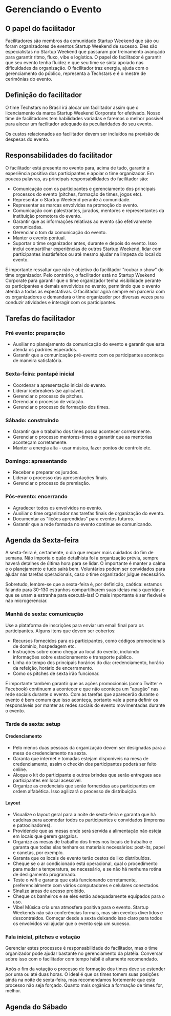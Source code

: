 # Gerenciando o Evento

## O papel do facilitador
Facilitadores são membros da comunidade Startup Weekend que são ou foram organizadores de eventos Startup Weekend de sucesso. Eles são especialistas no Startup Weekend que passaram por treinamento avançado para garantir ritmo, fluxo, vibe e logística. O papel do facilitador é garantir que seu evento tenha fluidez e que seu time se sinta apoiado nas dificuldades da organização. O facilitador traz energia, ajuda com o gerenciamento do público, representa a Techstars e é o mestre de cerimônias do evento.

## Definição do facilitador
O time Techstars no Brasil irá alocar um facilitador assim que o licenciamento da marca Startup Weekend Corporate for efetivado. Nosso time de facilitadores tem habilidades variadas e faremos o melhor possível para alocar um facilitador adequado às peculiaridades do seu evento. 

Os custos relacionados ao facilitador devem ser incluídos na previsão de despesas do evento.

## Responsabilidades do facilitador
O facilitador está presente no evento para, acima de tudo, garantir a experiência positiva dos participantes e apoiar o time organizador. Em poucas palavras, as principais responsabilidades do facilitador são:

* Comunicação com os participantes e gerenciamento dos principais processos do evento (pitches, formação de times, jogos etc).
* Representar o Startup Weekend perante à comunidade.
* Representar as marcas envolvidas na promoção do evento.
* Comunicação com palestrantes, jurados, mentores e representantes da instituição promotora do evento.
* Garantir que as informações relativas ao evento são efetivamente comunicadas.
* Gerenciar o tom da comunicação do evento.
* Manter o evento pontual.
* Suportar o time organizador antes, durante e depois do evento. Isso inclui compartilhar experiências de outros Startup Weekend, lidar com participantes insatisfeitos ou até mesmo ajudar na limpeza do local do evento.

É importante ressaltar que não é objetivo do facilitador "roubar o show" do time organizador. Pelo contrário, o facilitador está no Startup Weekend Corporate para garantir que o time organizador tenha visibilidade perante os participantes e demais envolvidos no evento, permitindo que o evento atenda a todas as expectativas. O facilitador agirá sempre em parceria com os organizadores e demandará o time organizador por diversas vezes para conduzir atividades e interagir com os participantes.

## Tarefas do facilitador

### Pré evento: preparação
* Auxiliar no planejamento da comunicação do evento e garantir que esta atenda os padrões esperados.
* Garantir que a comunicação pré-evento com os participantes aconteça de maneira satisfatória.

### Sexta-feira: pontapé inicial
* Coordenar a apresentação inicial do evento.
* Liderar icebreakers (se aplicável).
* Gerenciar o processo de pitches.
* Gerenciar o processo de votação.
* Gerenciar o processo de formação dos times.

### Sábado: construindo
* Garantir que o trabalho dos times possa acontecer corretamente.
* Gerenciar o processo mentores-times e garantir que as mentorias aconteçam corretamente.
* Manter a energia alta - usar música, fazer pontos de controle etc.

### Domingo: apresentando
* Receber e preparar os jurados.
* Liderar o processo das apresentações finais.
* Gerenciar o processo de premiação.

### Pós-evento: encerrando
* Agradecer todos os envolvidos no evento.
* Auxiliar o time organizador nas tarefas finais de organização do evento. 
* Documentar as "lições aprendidas" para eventos futuros.
* Garantir que a rede formada no evento continue se comunicando.

## Agenda da Sexta-feira
A sexta-feira é, certamente, o dia que requer mais cuidados do fim de semana. Não importa o quão detalhista foi a organização prévia, sempre haverá detalhes de última hora para se lidar. O importante é manter a calma e o planejamento e tudo sairá bem. Voluntários podem ser convidados para ajudar nas tarefas operacionais, caso o time organizador julgue necessário.

Sobretudo, lembre-se que a sexta-feira é, por definição, caótica: estamos falando para 30-130 estranhos compartilharem suas ideias mais queridas e que se unam a estranha para executá-las! O mais importante é ser flexível e não microgerenciar.

### Manhã de sexta: comunicação
Use a plataforma de inscrições para enviar um email final para os participantes. Alguns itens que devem ser cobertos:

* Recursos fornecidos para os participantes, como códigos promocionais de domínio, hospedagem etc.
* Instruções sobre como chegar ao local do evento, incluindo informações sobre estacionamento e transporte público.
* Linha do tempo dos principais horários do dia: credenciamento, horário da refeição, horário de encerramento.
* Como os pitches de sexta irão funcionar. 

É importante também garantir que as ações promocionais (como Twitter e Facebook) continuem a acontecer e que não aconteça um "apagão" nas rede sociais durante o evento. Com as tarefas que aparecerão durante o evento é bem comum que isso aconteça, portanto vale a pena definir os responsáveis por manter as redes sociais do evento movimentadas durante o evento.

### Tarde de sexta: setup
#### Credenciamento
* Pelo menos duas pessoas da organização devem ser designadas para a mesa de credenciamento na sexta.
* Garanta que internet e tomadas estejam disponíveis na mesa de credenciamento, assim o checkin dos participantes poderá ser feito online.
* Aloque o kit do participante e outros brindes que serão entregues aos participantes em local acessível.
* Organize as credenciais que serão fornecidas aos participantes em ordem alfabética. Isso agilizará o processo de distribuição.

#### Layout
* Visualize o layout geral para a noite de sexta-feira e garanta que há cadeiras para acomodar todos os participantes e convidados (imprensa e patrocinadores).
* Providencie que as mesas onde será servida a alimentação não esteja em locais que gerem gargalos.
* Organize as mesas de trabalho dos times nos locais de trabalho e garanta que todas elas tenham os materiais necessários: post-its, papel e canetas, por exemplo.
* Garanta que os locais de evento terão cestos de lixo distribuídos.
* Cheque se o ar condicionado está operacional, qual o procedimento para mudar a temperatura, se necessário, e se não há nenhuma rotina de desligamento programado.
* Teste o wifi e garanta que está funcionando corretamente, preferencialmente com vários computadores e celulares conectados.
* Sinalize áreas de acesso proibido.
* Cheque os banheiros e se eles estão adequadamente equipados para o uso.
* Vibe! Música cria uma atmosfera positiva para o evento. Startup Weekends não são conferências formais, mas sim eventos divertidos e descontraídos. Começar desde a sexta deixando isso claro para todos os envolvidos vai ajudar que o evento seja um sucesso.

### Fala inicial, pitches e votação
Gerenciar estes processos é responsabilidade do facilitador, mas o time organizador pode ajudar bastante no gerenciamento da platéia. Conversar sobre isso com o facilitador com tempo hábil é altamente recomendado.

Após o fim da votação o processo de formação dos times deve se estender por uma ou até duas horas. O ideal é que os times tomem suas posições ainda na noite de sexta-feira, mas recomendamos fortemente que este processo não seja forçado. Quanto mais orgânica a formação de times for, melhor.

## Agenda do Sábado
